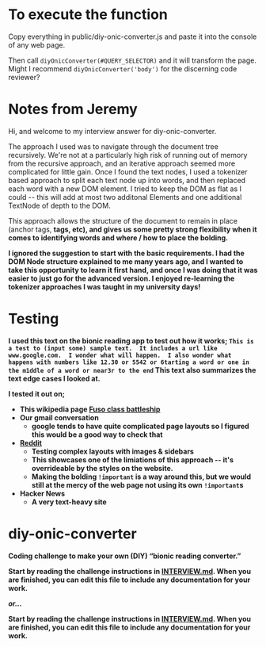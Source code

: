 # To execute the function
Copy everything in public/diy-onic-converter.js and paste it into the console of any web page.

Then call `diyOnicConverter(#QUERY_SELECTOR)` and it will transform the page.
Might I recommend `diyOnicConverter('body')` for the discerning code reviewer?

# Notes from Jeremy
Hi, and welcome to my interview answer for diy-onic-converter.

The approach I used was to navigate through the document tree recursively.
We're not at a particularly high risk of running out of memory from the recursive approach, and an iterative approach seemed more complicated for little gain.
Once I found the text nodes, I used a tokenizer based approach to split each text node up into words, and then replaced each word with a new DOM element.
I tried to keep the DOM as flat as I could -- this will add at most two additonal Elements and one additional TextNode of depth to the DOM.

This approach allows the structure of the document to remain in place (anchor tags, <strong> tags, etc), and gives us some pretty strong flexibility when it comes to identifying words and where / how to place the bolding.

I ignored the suggestion to start with the basic requirements.  I had the DOM Node structure explained to me many years ago, and I wanted to take this opportunity to learn it first hand, and once I was doing that it was easier to just go for the advanced version.
I enjoyed re-learning the tokenizer approaches I was taught in my university days!

# Testing

I used this text on the bionic reading app to test out how it works;
`This is a test to (input some) sample text.  It includes a url like www.google.com.  I wonder what will happen.  I also wonder what happens with numbers like 12.30 or 5542 or 6tarting a word or one in the m1ddle of a word or near3r to the end`
This text also summarizes the text edge cases I looked at.

I tested it out on;
- This wikipedia page [Fuso class battleship](https://en.wikipedia.org/wiki/Fus%C5%8D-class_battleship)
- Our gmail conversation
  - google tends to have quite complicated page layouts so I figured this would be a good way to check that
- [Reddit](https://www.reddit.com)
  - Testing complex layouts with images & sidebars
  - This showcases one of the limiations of this approach -- it's overrideable by the styles on the website.
  - Making the bolding `!important` is a way around this, but we would still at the mercy of the web page not using its own `!important`s
- Hacker News
  - A very text-heavy site


# diy-onic-converter
Coding challenge to make your own (DIY) “bionic reading converter.”

Start by reading the challenge instructions in [INTERVIEW.md](./INTERVIEW.md). When you are finished, you can edit this file to include any documentation for your work.

_or…_

**Sta**rt **b**y **read**ing **th**e **challen**ge **instructio**ns **i**n **[INTERVIEW.](./INTERVIEW.md)**[md](./INTERVIEW.md). **Whe**n **yo**u **ar**e **finish**ed, **yo**u **ca**n **edi**t **thi**s **fil**e **t**o **inclu**de **an**y **documentat**ion **fo**r **you**r **wor**k.

